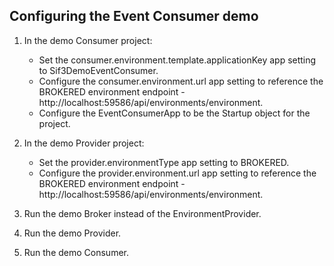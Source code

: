 Configuring the Event Consumer demo
-----------------------------------

1. In the demo Consumer project:

   + Set the consumer.environment.template.applicationKey app setting to Sif3DemoEventConsumer.
   + Configure the consumer.environment.url app setting to reference the BROKERED environment endpoint - http://localhost:59586/api/environments/environment.
   + Configure the EventConsumerApp to be the Startup object for the project.

1. In the demo Provider project:

   + Set the provider.environmentType app setting to BROKERED.
   + Configure the provider.environment.url app setting to reference the BROKERED environment endpoint - http://localhost:59586/api/environments/environment.

1. Run the demo Broker instead of the EnvironmentProvider.

1. Run the demo Provider.

1. Run the demo Consumer.
